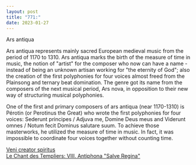 ```yaml
---
layout: post
title: "771:"
date: 2023-01-27
---
```


Ars antiqua

Ars antiqua represents mainly sacred European medieval music from the period of 1170 to 1310\. Ars antiqua marks the birth of the measure of time in music, the notion of "artist" for the composer who now can have a name \- instead of being an unknown artisan working for "the eternity of God"; also the creation of the first polyphonies for four voices almost freed from the Plainsong and ternary beat domination. The genre got its name from the composers of the next musical period, Ars nova, in opposition to their new way of structuring musical polyphonies.

One of the first and primary composers of ars antiqua (near 1170-1310) is Pérotin (or Perotinus the Great) who wrote the first polyphonies for four voices: Sederunt principes / Adjuva me, Domine Deus meus and Viderunt omnes / Notum fecit Dominus salutare suum. To achieve those masterworks, he utilized the measure of time in music. In fact, it was impossible to coordinate four voices together without counting time.

[Veni creator spiritus](https://youtu.be/D3EpZGDcQJA)  
[Le Chant des Templiers: VIII. Antiphona "Salve Regina"](https://youtu.be/ER1NjK8jMe4)
